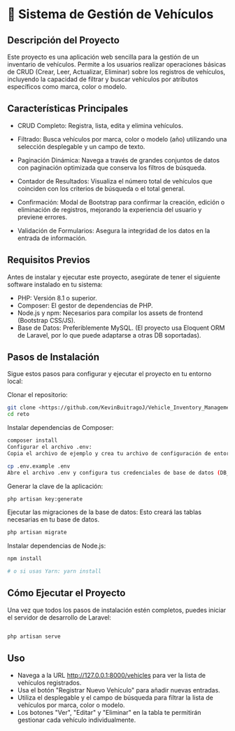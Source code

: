# 🚗 Sistema de Gestión de Vehículos

## Descripción del Proyecto
Este proyecto es una aplicación web sencilla para la gestión de un inventario de vehículos. Permite a los usuarios realizar operaciones básicas de CRUD (Crear, Leer, Actualizar, Eliminar) sobre los registros de vehículos, incluyendo la capacidad de filtrar y buscar vehículos por atributos específicos como marca, color o modelo.

## Características Principales
- CRUD Completo: Registra, lista, edita y elimina vehículos.

- Filtrado: Busca vehículos por marca, color o modelo (año) utilizando una selección desplegable y un campo de texto.

- Paginación Dinámica: Navega a través de grandes conjuntos de datos con paginación optimizada que conserva los filtros de búsqueda.

- Contador de Resultados: Visualiza el número total de vehículos que coinciden con los criterios de búsqueda o el total general.

- Confirmación: Modal de Bootstrap para confirmar la creación, edición o eliminación de registros, mejorando la experiencia del usuario y previene errores.

- Validación de Formularios: Asegura la integridad de los datos en la entrada de información.
## Requisitos Previos

 Antes de instalar y ejecutar este proyecto, asegúrate de tener el siguiente software instalado en tu sistema:

- PHP: Versión 8.1 o superior.
- Composer: El gestor de dependencias de PHP.
- Node.js y npm: Necesarios para compilar los assets de frontend (Bootstrap CSS/JS).
- Base de Datos: Preferiblemente MySQL. (El proyecto usa Eloquent ORM de Laravel, por lo que puede adaptarse a otras DB soportadas).
## Pasos de Instalación
Sigue estos pasos para configurar y ejecutar el proyecto en tu entorno local:

Clonar el repositorio:

```bash
git clone <https://github.com/KevinBuitragoJ/Vehicle_Inventory_Management.git>
cd reto
```
Instalar dependencias de Composer:

```bash
composer install
Configurar el archivo .env:
Copia el archivo de ejemplo y crea tu archivo de configuración de entorno:
```
```bash
cp .env.example .env
Abre el archivo .env y configura tus credenciales de base de datos (DB_DATABASE, DB_USERNAME, DB_PASSWORD, etc.) y cualquier otra variable de entorno necesaria.
```
Generar la clave de la aplicación:

```bash
php artisan key:generate
```
Ejecutar las migraciones de la base de datos:
Esto creará las tablas necesarias en tu base de datos.

```bash
php artisan migrate
```

Instalar dependencias de Node.js:

```bash
npm install

# o si usas Yarn: yarn install
```

## Cómo Ejecutar el Proyecto
Una vez que todos los pasos de instalación estén completos, puedes iniciar el servidor de desarrollo de Laravel:

```bash

php artisan serve
```


## Uso
 - Navega a la URL http://127.0.0.1:8000/vehicles para ver la lista de vehículos registrados.
 - Usa el botón "Registrar Nuevo Vehículo" para añadir nuevas entradas.
 - Utiliza el desplegable y el campo de búsqueda para filtrar la lista de vehículos por marca, color o modelo.
 - Los botones "Ver", "Editar" y "Eliminar" en la tabla te permitirán gestionar cada vehículo individualmente.
